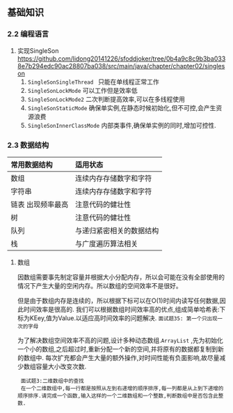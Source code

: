 ## 基础知识

### 2.2 编程语言

1. 实现SingleSon
   <https://github.com/lidong20141226/sfoddjoker/tree/0b4a9c8c9b3ba0338e7b294edc90ac28807ba038/src/main/java/chapter/chapter02/singleson>
    1. `SingleSonSingleThread ` 只能在单线程正常工作
    2. `SingleSonLockMode` 可以工作但是效率低
    3. `SingleSonLockMode2` 二次判断提高效率,可以在多线程使用
    4. `SingleSonStaticMode`
       确保单实例,在静态时候初始化,但不可控,会产生资源浪费
    5. `SingleSonInnerClassMode` 内部类事件,确保单实例的同时,增加可控性.

### 2.3 数据结构

| 常用数据结构          | 适用状态                 |
|:----------------------|:-------------------------|
| 数组                  | 连续内存存储数字和字符   |
| 字符串                | 连续内存存储数字和字符   |
| 链表     出现频率最高 | 注意代码的健壮性         |
| 树                    | 注意代码的健壮性         |
| 队列                  | 与递归紧密相关的数据结构 |
| 栈                    | 与广度遍历算法相关       |

1. 数组

    因数组需要事先制定容量并根据大小分配内存，所以会可能在没有全部使用的情况下产生大量的空闲内存。所以数组的空间效率不是很好。

    但是由于数组内存是连续的，所以根据下标可以在O(1)时间内读写任何数据,因此时间效率是很高的.
    我们可以根据数组时间效率高的优点,组成简单哈希表:下标为KEey,值为Value.以适应高时间效率的问题解决. `面试题35: 第一个只出现一次的字母`

    为了解决数组空间效率不高的问题,设计多种动态数组.`ArrayList` ,先为初始化一个小的数组,之后超过时,重新分配一个新的空间,并将原有的数据都复制到新的数组中.
    每次扩充都会产生大量的额外操作,对时间性能有负面影响,故尽量减少数组容量大小改变次数.

        面试题3:二维数组中的查找
        在一个二维数组中,每一行都是按照从左到右递增的顺序排序,每一列都是从上到下递增的顺序排序.请完成一个函数,输入这样的一个二维数组和一个整数,判断数组中是否包含此整数.


